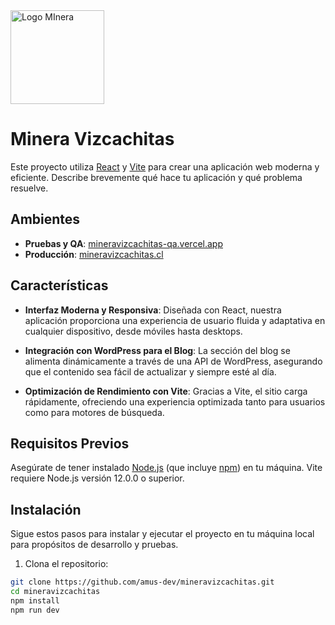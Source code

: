 <img src="https://mineravizcachitas-qa.vercel.app/assets/logos/logo-not-name.svg" alt="Logo MInera" width="150" />

# **Minera Vizcachitas**

Este proyecto utiliza [React](https://reactjs.org/) y [Vite](https://vitejs.dev/) para crear una aplicación web moderna y eficiente. Describe brevemente qué hace tu aplicación y qué problema resuelve.

## Ambientes

- **Pruebas y QA**: <a href="https://mineravizcachitas-qa.vercel.app" target="_blank">mineravizcachitas-qa.vercel.app</a>
- **Producción**: <a href="https://www.mineravizcachitas.cl/" target="_blank">mineravizcachitas.cl</a>

## Características

- **Interfaz Moderna y Responsiva**: Diseñada con React, nuestra aplicación proporciona una experiencia de usuario fluida y adaptativa en cualquier dispositivo, desde móviles hasta desktops.

- **Integración con WordPress para el Blog**: La sección del blog se alimenta dinámicamente a través de una API de WordPress, asegurando que el contenido sea fácil de actualizar y siempre esté al día.

- **Optimización de Rendimiento con Vite**: Gracias a Vite, el sitio carga rápidamente, ofreciendo una experiencia optimizada tanto para usuarios como para motores de búsqueda.

## Requisitos Previos

Asegúrate de tener instalado [Node.js](https://nodejs.org/) (que incluye [npm](http://npmjs.com/)) en tu máquina. Vite requiere Node.js versión 12.0.0 o superior.

## Instalación

Sigue estos pasos para instalar y ejecutar el proyecto en tu máquina local para propósitos de desarrollo y pruebas.

1. Clona el repositorio:

```bash
git clone https://github.com/amus-dev/mineravizcachitas.git
cd mineravizcachitas
npm install
npm run dev
```
